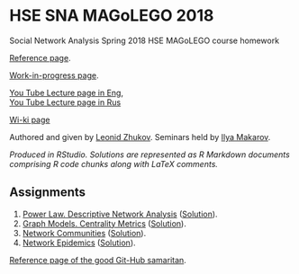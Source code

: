 # HSE SNA MAGoLEGO 2018  
Social Network Analysis Spring 2018 HSE MAGoLEGO course homework

[Reference page](http://www.leonidzhukov.net/hse/2018/sna/).

[Work-in-progress page](http://www.leonidzhukov.net/hse/2018/sna/).

[You Tube Lecture page in Eng](https://www.youtube.com/watch?v=wwam5UZO7os&list=PLriUvS7Iljvn0GYwsGSRA8PWSE9eEiEoE),   
[You Tube Lecture page in Rus](https://www.youtube.com/watch?v=kSezaqwk4vQ&list=PLriUvS7IljvlDQfqebSlmVZf1B5YLztM9)  
  
[Wi-ki page](http://wiki.cs.hse.ru/Magolego_sna_2015)  

Authored and given by [Leonid Zhukov](http://www.leonidzhukov.net/). Seminars held by [Ilya Makarov](https://www.hse.ru/en/staff/iamakarov).

*Produced in RStudio. Solutions are represented as R Markdown documents comprising R code chunks along with LaTeX comments.*

## Assignments

1. [Power Law. Descriptive Network Analysis](Assignment1) ([Solution](Assignment1/Assignment1.pdf)).
2. [Graph Models. Centrality Metrics](Assignment2) ([Solution](Assignment2/Assignment2.pdf)).
3. [Network Communities](Assignment3) ([Solution](Assignment3/Assignment3.pdf)).
4. [Network Epidemics](Assignment4) ([Solution](Assignment4/Assignment4.pdf)).

[Reference page of the good Git-Hub samaritan](https://github.com/webyneter/HSE-SNA-MAGoLEGO-2016/blob/master/README.md).
